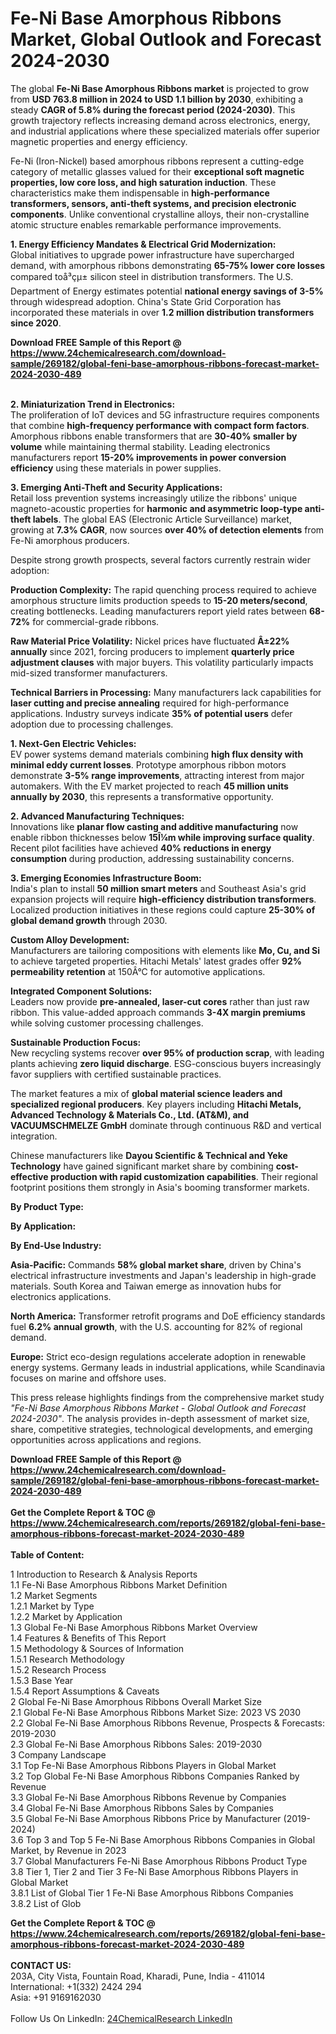 <h1>Fe-Ni Base Amorphous Ribbons Market, Global Outlook and Forecast 2024-2030</h1><p>The global <strong>Fe-Ni Base Amorphous Ribbons market</strong> is projected to grow from <strong>USD 763.8 million in 2024 to USD 1.1 billion by 2030</strong>, exhibiting a steady <strong>CAGR of 5.8% during the forecast period (2024-2030)</strong>. This growth trajectory reflects increasing demand across electronics, energy, and industrial applications where these specialized materials offer superior magnetic properties and energy efficiency.</p><p>Fe-Ni (Iron-Nickel) based amorphous ribbons represent a cutting-edge category of metallic glasses valued for their <strong>exceptional soft magnetic properties, low core loss, and high saturation induction</strong>. These characteristics make them indispensable in <strong>high-performance transformers, sensors, anti-theft systems, and precision electronic components</strong>. Unlike conventional crystalline alloys, their non-crystalline atomic structure enables remarkable performance improvements.</p><p><strong>1. Energy Efficiency Mandates &amp; Electrical Grid Modernization:</strong><br>
Global initiatives to upgrade power infrastructure have supercharged demand, with amorphous ribbons demonstrating <strong>65-75% lower core losses</strong> compared toå³çµ± silicon steel in distribution transformers. The U.S. Department of Energy estimates potential <strong>national energy savings of 3-5%</strong> through widespread adoption. China's State Grid Corporation has incorporated these materials in over <strong>1.2 million distribution transformers since 2020</strong>.</p><div><b>Download FREE Sample of this Report @ 
            <a href="https://www.24chemicalresearch.com/download-sample/269182/global-feni-base-amorphous-ribbons-forecast-market-2024-2030-489">
            https://www.24chemicalresearch.com/download-sample/269182/global-feni-base-amorphous-ribbons-forecast-market-2024-2030-489</a></b></div><br><p><strong>2. Miniaturization Trend in Electronics:</strong><br>
The proliferation of IoT devices and 5G infrastructure requires components that combine <strong>high-frequency performance with compact form factors</strong>. Amorphous ribbons enable transformers that are <strong>30-40% smaller by volume</strong> while maintaining thermal stability. Leading electronics manufacturers report <strong>15-20% improvements in power conversion efficiency</strong> using these materials in power supplies.</p><p><strong>3. Emerging Anti-Theft and Security Applications:</strong><br>
Retail loss prevention systems increasingly utilize the ribbons' unique magneto-acoustic properties for <strong>harmonic and asymmetric loop-type anti-theft labels</strong>. The global EAS (Electronic Article Surveillance) market, growing at <strong>7.3% CAGR</strong>, now sources <strong>over 40% of detection elements</strong> from Fe-Ni amorphous producers.</p><p>Despite strong growth prospects, several factors currently restrain wider adoption:</p><p><strong>Production Complexity:</strong> The rapid quenching process required to achieve amorphous structure limits production speeds to <strong>15-20 meters/second</strong>, creating bottlenecks. Leading manufacturers report yield rates between <strong>68-72%</strong> for commercial-grade ribbons.</p><p><strong>Raw Material Price Volatility:</strong> Nickel prices have fluctuated <strong>Â±22% annually</strong> since 2021, forcing producers to implement <strong>quarterly price adjustment clauses</strong> with major buyers. This volatility particularly impacts mid-sized transformer manufacturers.</p><p><strong>Technical Barriers in Processing:</strong> Many manufacturers lack capabilities for <strong>laser cutting and precise annealing</strong> required for high-performance applications. Industry surveys indicate <strong>35% of potential users</strong> defer adoption due to processing challenges.</p><p><strong>1. Next-Gen Electric Vehicles:</strong><br>
EV power systems demand materials combining <strong>high flux density with minimal eddy current losses</strong>. Prototype amorphous ribbon motors demonstrate <strong>3-5% range improvements</strong>, attracting interest from major automakers. With the EV market projected to reach <strong>45 million units annually by 2030</strong>, this represents a transformative opportunity.</p><p><strong>2. Advanced Manufacturing Techniques:</strong><br>
Innovations like <strong>planar flow casting and additive manufacturing</strong> now enable ribbon thicknesses below <strong>15Î¼m while improving surface quality</strong>. Recent pilot facilities have achieved <strong>40% reductions in energy consumption</strong> during production, addressing sustainability concerns.</p><p><strong>3. Emerging Economies Infrastructure Boom:</strong><br>
India's plan to install <strong>50 million smart meters</strong> and Southeast Asia's grid expansion projects will require <strong>high-efficiency distribution transformers</strong>. Localized production initiatives in these regions could capture <strong>25-30% of global demand growth</strong> through 2030.</p><p><strong>Custom Alloy Development:</strong><br>
    Manufacturers are tailoring compositions with elements like <strong>Mo, Cu, and Si</strong> to achieve targeted properties. Hitachi Metals' latest grades offer <strong>92% permeability retention</strong> at 150Â°C for automotive applications.</p><p><strong>Integrated Component Solutions:</strong><br>
    Leaders now provide <strong>pre-annealed, laser-cut cores</strong> rather than just raw ribbon. This value-added approach commands <strong>3-4X margin premiums</strong> while solving customer processing challenges.</p><p><strong>Sustainable Production Focus:</strong><br>
    New recycling systems recover <strong>over 95% of production scrap</strong>, with leading plants achieving <strong>zero liquid discharge</strong>. ESG-conscious buyers increasingly favor suppliers with certified sustainable practices.</p><p>The market features a mix of <strong>global material science leaders and specialized regional producers</strong>. Key players including <strong>Hitachi Metals, Advanced Technology &amp; Materials Co., Ltd. (AT&amp;M), and VACUUMSCHMELZE GmbH</strong> dominate through continuous R&amp;D and vertical integration.</p><p>Chinese manufacturers like <strong>Dayou Scientific &amp; Technical and Yeke Technology</strong> have gained significant market share by combining <strong>cost-effective production with rapid customization capabilities</strong>. Their regional footprint positions them strongly in Asia's booming transformer markets.</p><p><strong>By Product Type:</strong></p><p><strong>By Application:</strong></p><p><strong>By End-Use Industry:</strong></p><p><strong>Asia-Pacific:</strong> Commands <strong>58% global market share</strong>, driven by China's electrical infrastructure investments and Japan's leadership in high-grade materials. South Korea and Taiwan emerge as innovation hubs for electronics applications.</p><p><strong>North America:</strong> Transformer retrofit programs and DoE efficiency standards fuel <strong>6.2% annual growth</strong>, with the U.S. accounting for 82% of regional demand.</p><p><strong>Europe:</strong> Strict eco-design regulations accelerate adoption in renewable energy systems. Germany leads in industrial applications, while Scandinavia focuses on marine and offshore uses.</p><p>This press release highlights findings from the comprehensive market study <em>"Fe-Ni Base Amorphous Ribbons Market - Global Outlook and Forecast 2024-2030"</em>. The analysis provides in-depth assessment of market size, share, competitive strategies, technological developments, and emerging opportunities across applications and regions.</p><div><b>Download FREE Sample of this Report @ 
            <a href="https://www.24chemicalresearch.com/download-sample/269182/global-feni-base-amorphous-ribbons-forecast-market-2024-2030-489">
            https://www.24chemicalresearch.com/download-sample/269182/global-feni-base-amorphous-ribbons-forecast-market-2024-2030-489</a></b></div><br><div><b>Get the Complete Report & TOC @ 
            <a href="https://www.24chemicalresearch.com/reports/269182/global-feni-base-amorphous-ribbons-forecast-market-2024-2030-489">
            https://www.24chemicalresearch.com/reports/269182/global-feni-base-amorphous-ribbons-forecast-market-2024-2030-489</a></b></div><br>
            <b>Table of Content:</b><p>1 Introduction to Research & Analysis Reports<br />
    1.1 Fe-Ni Base Amorphous Ribbons Market Definition<br />
    1.2 Market Segments<br />
        1.2.1 Market by Type<br />
        1.2.2 Market by Application<br />
    1.3 Global Fe-Ni Base Amorphous Ribbons Market Overview<br />
    1.4 Features & Benefits of This Report<br />
    1.5 Methodology & Sources of Information<br />
        1.5.1 Research Methodology<br />
        1.5.2 Research Process<br />
        1.5.3 Base Year<br />
        1.5.4 Report Assumptions & Caveats<br />
2 Global Fe-Ni Base Amorphous Ribbons Overall Market Size<br />
    2.1 Global Fe-Ni Base Amorphous Ribbons Market Size: 2023 VS 2030<br />
    2.2 Global Fe-Ni Base Amorphous Ribbons Revenue, Prospects & Forecasts: 2019-2030<br />
    2.3 Global Fe-Ni Base Amorphous Ribbons Sales: 2019-2030<br />
3 Company Landscape<br />
    3.1 Top Fe-Ni Base Amorphous Ribbons Players in Global Market<br />
    3.2 Top Global Fe-Ni Base Amorphous Ribbons Companies Ranked by Revenue<br />
    3.3 Global Fe-Ni Base Amorphous Ribbons Revenue by Companies<br />
    3.4 Global Fe-Ni Base Amorphous Ribbons Sales by Companies<br />
    3.5 Global Fe-Ni Base Amorphous Ribbons Price by Manufacturer (2019-2024)<br />
    3.6 Top 3 and Top 5 Fe-Ni Base Amorphous Ribbons Companies in Global Market, by Revenue in 2023<br />
    3.7 Global Manufacturers Fe-Ni Base Amorphous Ribbons Product Type<br />
    3.8 Tier 1, Tier 2 and Tier 3 Fe-Ni Base Amorphous Ribbons Players in Global Market<br />
        3.8.1 List of Global Tier 1 Fe-Ni Base Amorphous Ribbons Companies<br />
        3.8.2 List of Glob</p><div><b>Get the Complete Report & TOC @ 
            <a href="https://www.24chemicalresearch.com/reports/269182/global-feni-base-amorphous-ribbons-forecast-market-2024-2030-489">
            https://www.24chemicalresearch.com/reports/269182/global-feni-base-amorphous-ribbons-forecast-market-2024-2030-489</a></b></div><br><b>CONTACT US:</b><br>
            203A, City Vista, Fountain Road, Kharadi, Pune, India - 411014<br>
            International: +1(332) 2424 294<br>
            Asia: +91 9169162030 <br><br>
            Follow Us On LinkedIn: <a href="https://www.linkedin.com/company/24chemicalresearch/">24ChemicalResearch LinkedIn</a>